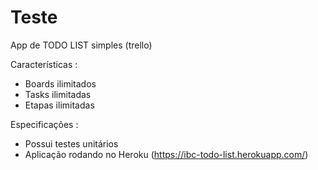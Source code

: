 # Teste

App de TODO LIST simples (trello)

Características :
* Boards ilimitados
* Tasks ilimitadas
* Etapas ilimitadas

Especificações :
* Possui testes unitários
* Aplicação rodando no Heroku (https://ibc-todo-list.herokuapp.com/)
